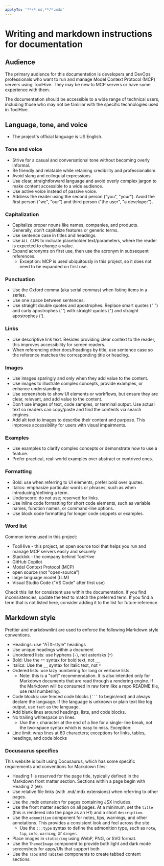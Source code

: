 ```yaml
---
applyTo: '**/*.md,**/*.mdx'
---
```


# Writing and markdown instructions for documentation

## Audience

The primary audience for this documentation is developers and DevOps
professionals who want to run and manage Model Context Protocol (MCP) servers
using ToolHive. They may be new to MCP servers or have some experience with
them.

The documentation should be accessible to a wide range of technical users,
including those who may not be familiar with the specific technologies used in
ToolHive.

## Language, tone, and voice

- The project's official language is US English.

### Tone and voice

- Strive for a casual and conversational tone without becoming overly informal.
- Be friendly and relatable while retaining credibility and professionalism.
- Avoid slang and colloquial expressions.
- Use clear, straightforward language and avoid overly complex jargon to make
  content accessible to a wide audience.
- Use active voice instead of passive voice.
- Address the reader using the second person ("you", "your"). Avoid the first
  person ("we", "our") and third person ("the user", "a developer").

### Capitalization

- Capitalize proper nouns like names, companies, and products. Generally, don't
  capitalize features or generic terms.
- Use sentence case in titles and headings.
- Use `ALL_CAPS` to indicate placeholder text/parameters, where the reader is
  expected to change a value.
- Expand acronyms on first use, then use the acronym in subsequent references.
  - Exception: MCP is used ubiquitously in this project, so it does not need to
    be expanded on first use.

### Punctuation

- Use the Oxford comma (aka serial commas) when listing items in a series.
- Use one space between sentences.
- Use straight double quotes and apostrophes. Replace smart quotes (“ ”) and
  curly apostrophes (’ ’) with straight quotes (") and straight apostrophes (').

### Links

- Use descriptive link text. Besides providing clear context to the reader, this
  improves accessibility for screen readers.
- When referencing other docs/headings by title, use sentence case so the
  reference matches the corresponding title or heading.

### Images

- Use images sparingly and only when they add value to the content.
- Use images to illustrate complex concepts, provide examples, or enhance
  understanding.
- Use screenshots to show UI elements or workflows, but ensure they are clear,
  relevant, and add value to the content.
- Don't use images of text, code samples, or terminal output. Use actual text so
  readers can copy/paste and find the contents via search engines.
- Add alt text to images to describe their content and purpose. This improves
  accessibility for users with visual impairments.

### Examples

- Use examples to clarify complex concepts or demonstrate how to use a feature.
- Prefer practical, real-world examples over abstract or contrived ones.

### Formatting

- Bold: use when referring to UI elements; prefer bold over quotes.
- Italics: emphasize particular words or phrases, such as when
  introducing/defining a term.
- Underscore: do not use; reserved for links.
- Use inline code formatting for short code elements, such as variable names,
  function names, or command-line options.
- Use block code formatting for longer code snippets or examples.

### Word list

Common terms used in this project:

- ToolHive - this project, an open source tool that helps you run and manage MCP
  servers easily and securely
- Stacklok - the company behind ToolHive
- GitHub Copilot
- Model Context Protocol (MCP)
- open source (not "open-source")
- large language model (LLM)
- Visual Studio Code ("VS Code" after first use)

Check this list for consistent use within the documentation. If you find
inconsistencies, update the text to match the preferred term. If you find a term
that is not listed here, consider adding it to the list for future reference.

## Markdown style

Prettier and markdownlint are used to enforce the following Markdown style
conventions.

- Headings: use "ATX-style" headings
- Use unique headings within a document
- Unordered lists: use hyphens (`-`), not asterisks (`*`)
- Bold: Use the `**` syntax for bold text, not `__`
- Italics: Use the `__` syntax for italic text, not `*`
- Ordered lists: use lazy numbering for long or verbose lists.
  - Note: this is a "soft" recommendation. It is also intended only for Markdown
    documents that are read through a rendering engine. If the Markdown will be
    consumed in raw form like a repo README file, use real numbering.
- Code blocks: use fenced code blocks (` ``` ` to begin/end) and always declare
  the language. If the language is unknown or plain text like log output, use
  `text` as the language.
- Add blank lines around headings, lists, and code blocks.
- No trailing whitespace on lines.
  - Use the `\` character at the end of a line for a single-line break, not the
    two-space syntax which is easy to miss. Exception:
- Line limit: wrap lines at 80 characters; exceptions for links, tables,
  headings, and code blocks

### Docusaurus specifics

This website is built using Docusaurus, which has some specific requirements and
conventions for Markdown files:

- Heading 1 is reserved for the page title, typically defined in the Markdown
  front matter section. Sections within a page begin with Heading 2 (`##`).
- Use relative file links (with .md/.mdx extensions) when referring to other
  pages.
- Use the .mdx extension for pages containing JSX includes.
- Use the front matter section on all pages. At a minimum, set the `title` (this
  is rendered into the page as an H1) and a short `description`.
- Use the `admonition` component for notes, tips, warnings, and other
  annotations. This provides a consistent look and feel across the site.
  - Use the `:::type` syntax to define the admonition type, such as `note`,
    `tip`, `info`, `warning`, or `danger`.
- Place images in `static/img` using WebP, PNG, or SVG format.
- Use the `ThemedImage` component to provide both light and dark mode
  screenshots for apps/UIs that support both.
- Use the `Tabs` and `TabItem` components to create tabbed content sections.

